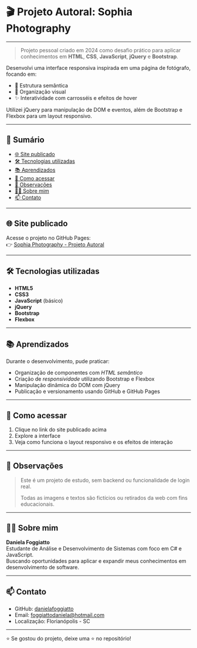 # 🎬 Projeto Autoral: Sophia Photography

---

> Projeto pessoal criado em 2024 como desafio prático para aplicar conhecimentos em **HTML**, **CSS**, **JavaScript**, **jQuery** e **Bootstrap**.

Desenvolvi uma interface responsiva inspirada em uma página de fotógrafo, focando em:

- 📐 Estrutura semântica  
- 🎨 Organização visual  
- ✨ Interatividade com carrosséis e efeitos de hover  

Utilizei jQuery para manipulação de DOM e eventos, além de Bootstrap e Flexbox para um layout responsivo.

---

## 📑 Sumário

- [🌐 Site publicado](#-site-publicado)  
- [🛠 Tecnologias utilizadas](#-tecnologias-utilizadas)  
- [📚 Aprendizados](#-aprendizados)  
- [🚀 Como acessar](#-como-acessar)  
- [📌 Observações](#-observações)  
- [👩‍💻 Sobre mim](#-sobre-mim)  
- [📫 Contato](#-contato)

---

## 🌐 Site publicado

Acesse o projeto no GitHub Pages:  
👉 [Sophia Photography - Projeto Autoral](https://danielafoggiatto.github.io/Sophia-Photography--Projeto-Autoral/)

---

## 🛠 Tecnologias utilizadas

- **HTML5**  
- **CSS3**  
- **JavaScript** (básico)  
- **jQuery**  
- **Bootstrap**  
- **Flexbox**

---

## 📚 Aprendizados

Durante o desenvolvimento, pude praticar:

- Organização de componentes com *HTML semântico*  
- Criação de *responsividade* utilizando Bootstrap e Flexbox  
- Manipulação dinâmica do DOM com jQuery  
- Publicação e versionamento usando GitHub e GitHub Pages  

---

## 🚀 Como acessar

1. Clique no link do site publicado acima  
2. Explore a interface  
3. Veja como funciona o layout responsivo e os efeitos de interação  

---

## 📌 Observações

> Este é um projeto de estudo, sem backend ou funcionalidade de login real.  
>  
> Todas as imagens e textos são fictícios ou retirados da web com fins educacionais.

---

## 👩‍💻 Sobre mim

**Daniela Foggiatto**  
Estudante de Análise e Desenvolvimento de Sistemas com foco em C# e JavaScript.  
Buscando oportunidades para aplicar e expandir meus conhecimentos em desenvolvimento de software.

---

## 📫 Contato

- GitHub: [danielafoggiatto](https://github.com/danielafoggiatto)  
- Email: [foggiattodaniela@hotmail.com](mailto:foggiattodaniela@hotmail.com)  
- Localização: Florianópolis - SC

---

⭐️ Se gostou do projeto, deixe uma ⭐ no repositório!

